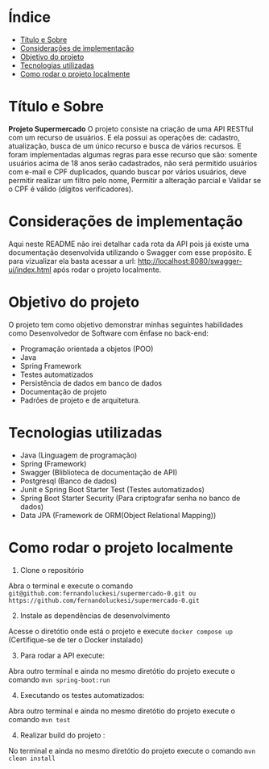 # Índice

- [Título e Sobre](#título-e-sobre)
- [Considerações de implementação](#considerações-de-implementação)
- [Objetivo do projeto](#objetivo-do-projeto)
- [Tecnologias utilizadas](#tecnologias-utilizadas)
- [Como rodar o projeto localmente](#como-rodar-o-projeto-localmente)

# Título e Sobre

**Projeto Supermercado**
O projeto consiste na criação de uma API RESTful com um recurso de usuários. E ela possui as operações de: cadastro, atualização, busca de um único recurso e busca de vários recursos. E foram implementadas algumas regras para esse recurso que são: somente usuários acima de 18 anos serão cadastrados, não será permitido usuários com e-mail e CPF duplicados, quando buscar por vários usuários, deve permitir realizar um filtro pelo
nome, Permitir a alteração parcial e Validar se o CPF é válido (dígitos verificadores).

# Considerações de implementação

Aqui neste README não irei detalhar cada rota da API pois já existe uma documentação desenvolvida utilizando o Swagger com esse propósito. E para vizualizar ela basta acessar a url: [http://localhost:8080/swagger-ui/index.html](http://localhost:8080/swagger-ui/index.html) após rodar o projeto localmente.

# Objetivo do projeto

O projeto tem como objetivo demonstrar minhas seguintes habilidades como Desenvolvedor de Software com ênfase no back-end:

- Programação orientada a objetos (POO)
- Java
- Spring Framework
- Testes automatizados
- Persistência de dados em banco de dados
- Documentação de projeto
- Padrões de projeto e de arquitetura.

# Tecnologias utilizadas

- Java (Linguagem de programação)
- Spring (Framework)
- Swagger (Bliblioteca de documentação de API)
- Postgresql (Banco de dados)
- Junit e Spring Boot Starter Test (Testes automatizados)
- Spring Boot Starter Security (Para criptografar senha no banco de dados)
- Data JPA (Framework de ORM(Object Relational Mapping))

# Como rodar o projeto localmente

1. Clone o repositório

Abra o terminal e execute o comando `git@github.com:fernandoluckesi/supermercado-0.git ou https://github.com/fernandoluckesi/supermercado-0.git`

2. Instale as dependências de desenvolvimento

Acesse o diretótio onde está o projeto e execute `docker compose up` (Certifique-se de ter o Docker instalado)

3. Para rodar a API execute:

Abra outro terminal e ainda no mesmo diretótio do projeto execute o comando `mvn spring-boot:run`

4. Executando os testes automatizados:

Abra outro terminal e ainda no mesmo diretótio do projeto execute o comando `mvn test`

4. Realizar build do projeto :

No terminal e ainda no mesmo diretótio do projeto execute o comando `mvn clean install`
